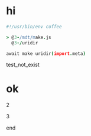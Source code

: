 # hi

```coffee
#!/usr/bin/env coffee

> @3-/mdt/make.js
  @3-/uridir

await make uridir(import.meta)
```

test_not_exist

<h1>ok</h1><p>2</p><p>3</p>
end

